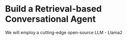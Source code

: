 # Build a Retrieval-based Conversational Agent

We will employ a cutting-edge open-source LLM - Llama2

